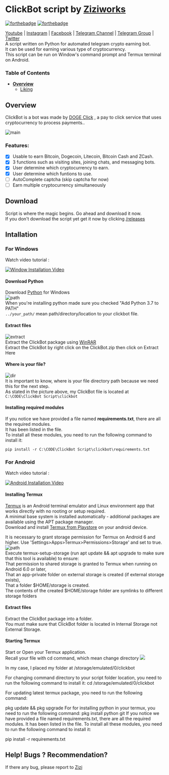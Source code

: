 # ClickBot script by [Ziziworks](https://www.youtube.com/channel/UCW36UNroi3B4Ix9ln1e6rUQ?sub_confirmation=1)
[![forthebadge](https://forthebadge.com/images/badges/made-with-python.svg)](https://forthebadge.com)    [![forthebadge](https://forthebadge.com/images/badges/built-with-love.svg)](https://forthebadge.com)

[Youtube](https://www.youtube.com/channel/UCW36UNroi3B4Ix9ln1e6rUQ?sub_confirmation=1) |
[Instagram](https://www.instagram.com/ziziworks/) |
[Facebook](https://www.facebook.com/ziziworks/) |
[Telegram Channel](https://t.me/ziziworks) |
[Telegram Group](https://t.me/ziziworksgroup) |
[Twitter](https://twitter.com/ziziworks_MY)  
A script written on Python for automated telegram crypto earning bot.  
It can be used for earning various type of cryptocurrency.  
This script can be run on Window's command prompt
and Termux terminal on Android.
### Table of Contents
- **[Overview](#Overview)**
  - [Liking](#liking)
## Overview
ClickBot is a bot was made by [DOGE Click](https://dogeclick.com/) , a pay to click service that uses cryptocurrency to process payments..    

![main](Images/main.PNG)    
### Features:
- [x] Usable to earn Bitcoin, Dogecoin, Litecoin, Bitcoin Cash and ZCash.
- [x] 3 functions such as visiting sites, joining chats, and messaging bots.
- [x] User determine which cryptocurrency to earn.
- [x] User determine which funtions to use.
- [ ] AutoComplete captcha (skip captcha for now)
- [ ] Earn multiple cryptocurrency simultaneously
## Download
Script is where the magic begins. Go ahead and download it now.    
If you don't download the script yet get it now by clicking [/releases](/releases/latest)
## Intallation
### For Windows
Watch video tutorial :    

[![Window Installation Video](https://img.youtube.com/vi/-lmO-_W8-Jw/0.jpg)](https://www.youtube.com/watch?v=-lmO-_W8-Jw)    

#### Download Python
Download [Python](https://www.python.org/downloads/) for Windows    
![path](Images/win-py-install.png)    
When you're installing python made sure you checked "Add Python 3.7 to PATH"    
`../your_path/` mean path/directory/location to your clickbot file.    
#### Extract files
![extract](Images/window-extract.png)    
Extract the ClickBot package using [WinRAR](https://www.rarlab.com/)    
Extract the ClickBot by right click on the ClickBot.zip then click on Extract Here    
#### Where is your file?
![dir](Images/win-dir.jpg)    
It is important to know, where is your file directory path because we need this for the next step.       
As stated in the picture above, my ClickBot file is located at `C:\CODE\ClickBot Script\clickbot`
#### Installing required modules
If you notice we have provided a file named **requirements.txt**, there are all the required modules.    
It has been listed in the file.    
To install all these modules, you need to run the following command to install it:    
```
pip install -r C:\CODE\ClickBot Script\clickbot\requirements.txt
```
### For Android
Watch video tutorial :    

[![Android Installation Video](https://img.youtube.com/vi/9z4meV0BMMQ/0.jpg)](https://www.youtube.com/watch?v=9z4meV0BMMQ)    

#### Installing Termux
[Termux](https://termux.com/) is an Android terminal emulator and Linux environment app that works directly with no rooting or setup required.    
A minimal base system is installed automatically - additional packages are available using the APT package manager.    
Download and install [Termux from Playstore](https://play.google.com/store/apps/details?id=com.termux) on your android device.    

It is necessary to grant storage permission for Termux on Android 6 and higher. Use 'Settings>Apps>Termux>Permissions>Storage' and set to true.    
![path](Images/termux-permissions.jpg)    
Execute termux-setup-storage (run apt update && apt upgrade to make sure that this tool is available) to ensure:    
That permission to shared storage is granted to Termux when running on Android 6.0 or later,    
That an app-private folder on external storage is created (if external storage exists),    
That a folder $HOME/storage is created.    
The contents of the created $HOME/storage folder are symlinks to different storage folders
#### Extract files
Extract the ClickBot package into a folder.    
You must make sure that ClickBot folder is located in Internal Storage not External Storage.    
#### Starting Termux
Start or Open your Termux application.    
Recall your file with cd command, which mean change directory
![](Images/termux-dir.jpg)



In my case, I placed my folder at /storage/emulated/0/clickbot

For changing command directory to your script folder location, you need to run the following command to install it:
cd /storage/emulated/0/clickbot


For updating latest termux package, you need to run the following command:

pkg update && pkg upgrade
For for installing python in your termux, you need to run the following command:
pkg install python git
If you notice we have provided a file named requirements.txt, there are all the required modules. It has been listed in the file.
To install all these modules, you need to run the following command to install it:

pip install -r requirements.txt

## Help! Bugs ? Recommendation?

If there any bug, please report to [Zizi](http://t.me/ziziwho)
